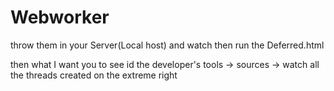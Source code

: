 # Webworker

throw them in your Server(Local host) and watch then run the Deferred.html

then what I want you to see id the developer's tools -> sources -> watch all the threads created on the extreme right
